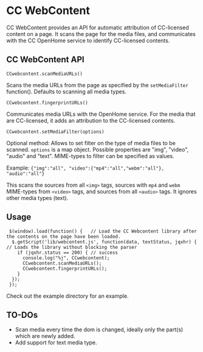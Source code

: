 CC WebContent
===========

CC WebContent provides an API for automatic attribution of CC-licensed content on a page. It scans the page for the media files, and communicates with the CC OpenHome service to identify CC-licensed contents.


CC WebContent API
-----------------

    CCwebcontent.scanMediaURLs()

Scans the media URLs from the page as specified by the `setMediaFilter` function(). Defaults to scanning all media types.

    CCwebcontent.fingerprintURLs()

Communicates media URLs with the OpenHome service. For the media that are CC-licensed, it adds an attribution to the CC-licensed contents.

    CCwebcontent.setMediaFilter(options)

Optional method: Allows to set filter on the type of media files to be scanned. `options` is a map object. Possible properties are "img", "video", "audio" and "text". MIME-types to filter can be specified as values.

Example: ```{"img":"all",
          "video":{"mp4":"all","webm":"all"},
          "audio":"all"}```

This scans the sources from all `<img>` tags, sources with `mp4` and `webm` MIME-types from `<video>` tags, and sources from all `<audio>` tags. It ignores other media types (text).


Usage
-----

```
 $(window).load(function() {   // Load the CC Webcontent library after the contents on the page have been loaded.
  $.getScript('lib/webcontent.js', function(data, textStatus, jqxhr) {  // Loads the library without blocking the parser
    if (jqxhr.status == 200) { // success
      console.log("%j", CCwebcontent);
      CCwebcontent.scanMediaURLs();
      CCwebcontent.fingerprintURLs();
    }
  });
 });
```

Check out the example directory for an example.


TO-DOs
------

* Scan media every time the dom is changed, ideally only the part(s) which are newly added.
* Add support for text media type.
